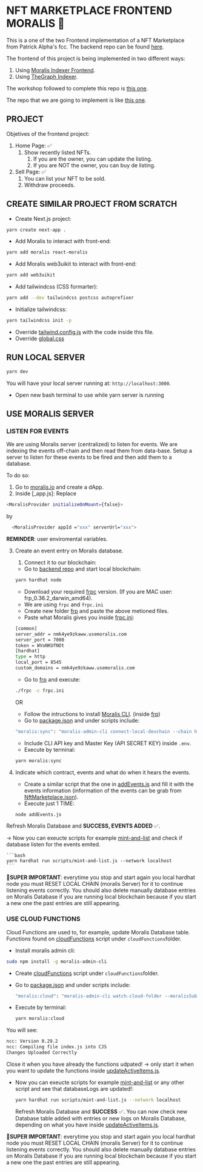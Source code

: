 # NFT MARKETPLACE FRONTEND MORALIS 🦄

This is a one of the two Frontend implementation of a NFT Marketplace from Patrick Alpha's fcc. The backend repo can be found [here](https://github.com/JMariadlcs/nft-marketplace-backend).

The frontend of this project is being implemented in two different ways:

1. Using [Moralis Indexer Frontend](https://github.com/JMariadlcs/nft-marketplace-frontend-moralis).
2. Using [TheGraph Indexer](https://github.com/JMariadlcs/nft-marketplace-frontend-thegraph).

The workshop followed to complete this repo is [this one](https://www.youtube.com/watch?v=gyMwXuJrbJQ&t=15996s).

The repo that we are going to implement is like [this one](https://github.com/PatrickAlphaC/nextjs-nft-marketplace-moralis-fcc).

## PROJECT

Objetives of the frontend project:

1. Home Page: ✅
    1. Show recently listed NFTs.
        1. If you are the owner, you can update the listing.
        2. If you are NOT the owner, you can buy de listing.
2. Sell Page: ✅
    1. You can list your NFT to be sold.
    2. Withdraw proceeds.

## CREATE SIMILAR PROJECT FROM SCRATCH

-   Create Next.js project:

```bash
yarn create next-app .
```

-   Add Moralis to interact with front-end:

```bash
yarn add moralis react-moralis
```

-   Add Moralis web3uikit to interact with front-end:

```bash
yarn add web3uikit

```

-   Add tailwindcss (CSS formarter):

```bash
yarn add --dev tailwindcss postcss autoprefixer
```

-   Initialize tailwindcss:

```bash
yarn tailwindcss init -p
```

-   Override [tailwind.config.js](https://github.com/JMariadlcs/nft-marketplace-frontend-moralis/blob/main/tailwind.config.js) with the code inside this file.
-   Override [global.css](https://github.com/JMariadlcs/nft-marketplace-frontend-moralis/blob/main/styles/globals.css)

## RUN LOCAL SERVER

```bash
yarn dev
```

You will have your local server running at: `http://localhost:3000`.

-   Open new bash terminal to use while yarn server is running

## USE MORALIS SERVER

### LISTEN FOR EVENTS

We are using Moralis server (centralized) to listen for events. We are indexing the events off-chain and then read them from data-base. Setup a server to listen for these events to be fired and then add them to a database.

To do so:

1. Go to [moralis.io](https://moralis.io/) and create a dApp.
2. Inside [_app.js]:
   Replace

```bash
<MoralisProvider initializeOnMount={false}>
```

by

```bash
  <MoralisProvider appId ="xxx" serverUrl="xxx">
```

**REMINDER**: user enviromental variables.

3. Create an event entry on Moralis database.

    1. Connect it to our blockchain:

    - Go to [backend repo](https://github.com/JMariadlcs/nft-marketplace-backend) and start local blockchain:

    ```bash
    yarn hardhat node
    ```

    - Download your required [frpc](https://github.com/fatedier/frp/releases) version. (If you are MAC user: frp_0.36.2_darwin_amd64).
    - We are using `frpc` and `frpc.ini`
    - Create new folder [frp](https://github.com/JMariadlcs/nft-marketplace-frontend-moralis/tree/main/frp) and paste the above metioned files.
    - Paste what Moralis gives you inside [frpc.ini](https://github.com/JMariadlcs/nft-marketplace-frontend-moralis/blob/main/frp/frpc.ini):

    ```bash
    [common]
    server_addr = nmk4ye9zkaww.usemoralis.com
    server_port = 7000
    token = WVoNKUfNOt
    [hardhat]
    type = http
    local_port = 8545
    custom_domains = nmk4ye9zkaww.usemoralis.com
    ```

    - Go to [frp](https://github.com/JMariadlcs/nft-marketplace-frontend-moralis/tree/main/frp) and execute:

    ```bash
    ./frpc -c frpc.ini
    ```

    OR

    - Follow the intructions to install [Moralis CLI](https://docs.moralis.io/moralis-dapp/tools/moralis-admin-cli). (inside [frp](https://github.com/JMariadlcs/nft-marketplace-frontend-moralis/tree/main/frp))
    - Go to [package.json](https://github.com/JMariadlcs/nft-marketplace-frontend-moralis/blob/main/package.json) and under scripts include:

    ```bash
    "moralis:sync": "moralis-admin-cli connect-local-devchain --chain hardhat --moralisSubdomain XXXX.com --frpcPath ./frp/frpc"
    ```

    - Include CLI API key and Master Key (API SECRET KEY) inside `.env`.
    - Execute by terminal:

    ```bash
    yarn moralis:sync
    ```

4. Indicate which contract, events and what do when it hears the events.
    - Create a similar script that the one in [addEvents.js](https://github.com/JMariadlcs/nft-marketplace-frontend-moralis/blob/main/addEvents.js) and fill it with the events information (information of the events can be grab from [NftMarketplace.json](https://github.com/JMariadlcs/nft-marketplace-backend/blob/main/deployments/localhost/NftMarketplace.json)).
    - Execute just 1 TIME:
    ```bash
    node addEvents.js
    ```

Refresh Moralis Database and **SUCCESS, EVENTS ADDED** ✅.

-> Now you can exeucte scripts for example [mint-and-list](https://github.com/JMariadlcs/nft-marketplace-backend/blob/main/scripts/mint-and-list.js) and check if database listen for the events emited.

    ```bash
    yarn hardhat run scripts/mint-and-list.js --network localhost
    ```

**🚨SUPER IMPORTANT**: everytime you stop and start again you local hardhat node you must RESET LOCAL CHAIN (moralis Server) for it to continue listening events correctly. You should also delete manually database entries on Moralis Database if you are running local blockchain because if you start a new one the past entries are still appearing.

### USE CLOUD FUNCTIONS

Cloud Functions are used to, for example, update Moralis Database table. Functions found on [cloudFunctions](https://github.com/PatrickAlphaC/nextjs-nft-marketplace-moralis-fcc/blob/main/cloudFunctions/updateActiveItems.js) script under `cloudFunctions`folder.

-   Install moralis admin cli:

```bash
sudo npm install -g moralis-admin-cli
```

-   Create [cloudFunctions](https://github.com/PatrickAlphaC/nextjs-nft-marketplace-moralis-fcc/blob/main/cloudFunctions/updateActiveItems.js) script under `cloudFunctions`folder.

-   Go to [package.json](https://github.com/JMariadlcs/nft-marketplace-frontend-moralis/blob/main/package.json) and under scripts include:

    ```bash
    "moralis:cloud": "moralis-admin-cli watch-cloud-folder --moralisSubdomain XXX.com --autoSave 1 --moralisCloudfolder ./cloudFunctions"
    ```

-   Execute by terminal:

    ```bash
    yarn moralis:cloud
    ```

You will see:

```bash
ncc: Version 0.29.2
ncc: Compiling file index.js into CJS
Changes Uploaded Correctly
```

Close it when you have already the functions udpated! -> only start it when you want to update the functions inside [updateActiveItems.js](https://github.com/JMariadlcs/nft-marketplace-frontend-moralis/blob/main/cloudFunctions/updateActiveItems.js).

-   Now you can exeucte scripts for example [mint-and-list](https://github.com/JMariadlcs/nft-marketplace-backend/blob/main/scripts/mint-and-list.js) or any other script and see that databaseLogs are updated!:

    ```bash
    yarn hardhat run scripts/mint-and-list.js --network localhost
    ```

    Refresh Moralis Database and **SUCCESS** ✅. You can now check new Database table added with entries or new logs on Moralis Database, depending on what you have inside [updateActiveItems.js](https://github.com/JMariadlcs/nft-marketplace-frontend-moralis/blob/main/cloudFunctions/updateActiveItems.js).

**🚨SUPER IMPORTANT**: everytime you stop and start again you local hardhat node you must RESET LOCAL CHAIN (moralis Server) for it to continue listening events correctly. You should also delete manually database entries on Moralis Database if you are running local blockchain because if you start a new one the past entries are still appearing.
